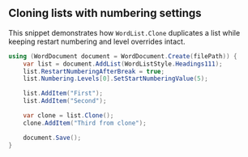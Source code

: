 ## Cloning lists with numbering settings

This snippet demonstrates how `WordList.Clone` duplicates a list while keeping restart numbering and level overrides intact.

```csharp
using (WordDocument document = WordDocument.Create(filePath)) {
    var list = document.AddList(WordListStyle.Headings111);
    list.RestartNumberingAfterBreak = true;
    list.Numbering.Levels[0].SetStartNumberingValue(5);

    list.AddItem("First");
    list.AddItem("Second");

    var clone = list.Clone();
    clone.AddItem("Third from clone");

    document.Save();
}
```
